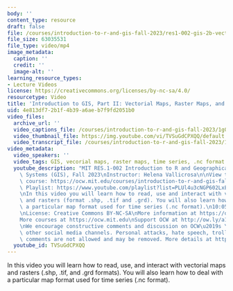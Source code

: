 ```yaml
---
body: ''
content_type: resource
draft: false
file: /courses/introduction-to-r-and-gis-fall-2023/res1-002-gis-2b-vectorial-maps_360p_16_9.mp4
file_size: 63035531
file_type: video/mp4
image_metadata:
  caption: ''
  credit: ''
  image-alt: ''
learning_resource_types:
- Lecture Videos
license: https://creativecommons.org/licenses/by-nc-sa/4.0/
resourcetype: Video
title: 'Introduction to GIS, Part II: Vectorial Maps, Raster Maps, and Time Series'
uid: 4e813df7-2b1f-4b39-a6ae-b7f9fd2051b0
video_files:
  archive_url: ''
  video_captions_file: /courses/introduction-to-r-and-gis-fall-2023/1g0jKSOmN_-vBTKlB_S9CgNOcCkDbdoNO_transcript.webvtt
  video_thumbnail_file: https://img.youtube.com/vi/TVSuGdCPXQQ/default.jpg
  video_transcript_file: /courses/introduction-to-r-and-gis-fall-2023/1g0jKSOmN_-vBTKlB_S9CgNOcCkDbdoNO_transcript.pdf
video_metadata:
  video_speakers: ''
  video_tags: GIS, vecorial maps, raster maps, time series, .nc format
  youtube_description: "MIT RES.1-002 Introduction to R and Geographical Information\
    \ Systems (GIS), Fall 2023\nInstructor: Helena Vallicrosa\n\nView the complete\
    \ course: https://ocw.mit.edu/courses/introduction-to-r-and-gis-fall-2023/\nYouTube\
    \ Playlist: https://www.youtube.com/playlist?list=PLUl4u3cNGP602LxEgWcCyo89B2Q-zg8gm\n\
    \nIn this video you will learn how to read, use and interact with vectorial maps\
    \ and rasters (format .shp, .tif and .grd). You will also learn how to deal with\
    \ a particular map format used for time series (.nc format).\n10:05 Solution\n\
    \nLicense: Creative Commons BY-NC-SA\nMore information at https://ocw.mit.edu/terms\n\
    More courses at https://ocw.mit.edu\nSupport OCW at http://ow.ly/a1If50zVRlQ\n\
    \nWe encourage constructive comments and discussion on OCW\u2019s YouTube and\
    \ other social media channels. Personal attacks, hate speech, trolling, and inappropriate\
    \ comments are not allowed and may be removed. More details at https://ocw.mit.edu/comments.\n"
  youtube_id: TVSuGdCPXQQ
---
```

In this video you will learn how to read, use, and interact with vectorial maps and rasters (.shp, .tif, and .grd formats). You will also learn how to deal with a particular map format used for time series (.nc format).